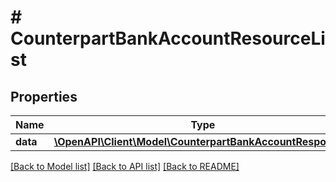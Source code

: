 # # CounterpartBankAccountResourceList

## Properties

Name | Type | Description | Notes
------------ | ------------- | ------------- | -------------
**data** | [**\OpenAPI\Client\Model\CounterpartBankAccountResponse[]**](CounterpartBankAccountResponse.md) |  |

[[Back to Model list]](../../README.md#models) [[Back to API list]](../../README.md#endpoints) [[Back to README]](../../README.md)
